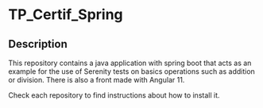 # TP_Certif_Spring

## Description

This repository contains a java application with spring boot that acts as an example 
for the use of Serenity tests on basics operations such as addition or division.
There is also a front made with Angular 11.

Check each repository to find instructions about how to install it.
